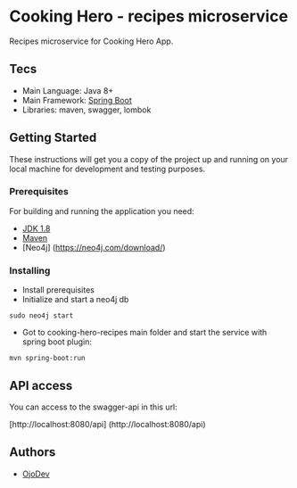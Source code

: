 # Cooking Hero - recipes microservice

Recipes microservice for Cooking Hero App.

## Tecs 

* Main Language: Java 8+
* Main Framework: [Spring Boot](http://projects.spring.io/spring-boot/)
* Libraries: maven, swagger, lombok

## Getting Started

These instructions will get you a copy of the project up and running on your local machine for development and testing purposes.

### Prerequisites

For building and running the application you need:

- [JDK 1.8](http://www.oracle.com/technetwork/java/javase/downloads/jdk8-downloads-2133151.html)
- [Maven](https://maven.apache.org)
- [Neo4j] (https://neo4j.com/download/)

### Installing

- Install prerequisites
- Initialize and start a neo4j db

```shell
sudo neo4j start
```

- Got to cooking-hero-recipes main folder and start the service with spring boot plugin: 

```shell
mvn spring-boot:run
```

## API access

You can access to the swagger-api in this url:

[http://localhost:8080/api] (http://localhost:8080/api)

## Authors

- [OjoDev](https://github.com/ojoDev)
